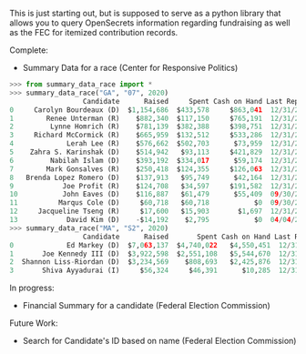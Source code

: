 This is just starting out, but is supposed to serve as a python library that allows you to query OpenSecrets information regarding fundraising as well as the FEC for itemized contribution records.

Complete:
- Summary Data for a race (Center for Responsive Politics)
```python
>>> from summary_data_race import *
>>> summary_data_race("GA", "07", 2020)
                  Candidate      Raised     Spent Cash on Hand Last Report
0     Carolyn Bourdeaux (D)  $1,154,686  $433,578     $863,041  12/31/2019
1        Renee Unterman (R)    $882,340  $117,150     $765,191  12/31/2019
2         Lynne Homrich (R)    $781,139  $382,388     $398,751  12/31/2019
3     Richard McCormick (R)    $665,959  $132,512     $533,286  12/31/2019
4             Lerah Lee (R)    $576,662  $502,703      $73,959  12/31/2019
5    Zahra S. Karinshak (D)    $514,942   $93,113     $421,829  12/31/2019
6         Nabilah Islam (D)    $393,192  $334,017      $59,174  12/31/2019
7        Mark Gonsalves (R)    $250,418  $124,355     $126,063  12/31/2019
8   Brenda Lopez Romero (D)    $137,913   $95,749      $42,164  12/31/2019
9            Joe Profit (R)    $124,708   $34,597     $191,582  12/31/2019
10           John Eaves (D)    $116,887   $61,479      $55,409  09/30/2019
11          Marqus Cole (D)     $60,718   $60,718           $0  09/30/2019
12     Jacqueline Tseng (R)     $17,600   $15,903       $1,697  12/31/2019
13            David Kim (D)    -$14,192    $2,795           $0  04/04/2019
>>> summary_data_race("MA", "S2", 2020)
                  Candidate      Raised       Spent Cash on Hand Last Report
0             Ed Markey (D)  $7,063,137  $4,740,022   $4,550,451  12/31/2019
1       Joe Kennedy III (D)  $3,922,598  $2,551,108   $5,544,670  12/31/2019
2  Shannon Liss-Riordan (D)  $3,234,569    $808,693   $2,425,876  12/31/2019
3       Shiva Ayyadurai (I)     $56,324     $46,391      $10,285  12/31/2019
```

In progress:
- Financial Summary for a candidate (Federal Election Commission)

Future Work:
- Search for Candidate's ID based on name (Federal Election Commission)
